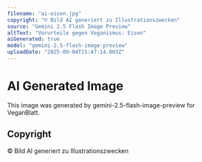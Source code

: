 ```yaml
---
filename: "ai-eisen.jpg"
copyright: "© Bild AI generiert zu Illustrationszwecken"
source: "Gemini 2.5 Flash Image Preview"
altText: "Vorurteile gegen Veganismus: Eisen"
aiGenerated: true
model: "gemini-2.5-flash-image-preview"
uploadDate: "2025-09-04T15:47:14.003Z"
---
```


# AI Generated Image

This image was generated by gemini-2.5-flash-image-preview for VeganBlatt.

## Copyright
© Bild AI generiert zu Illustrationszwecken
